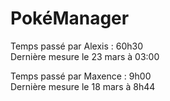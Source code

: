 # PokéManager

Temps passé par Alexis : 60h30
<br>
Dernière mesure le 23 mars à 03:00

Temps passé par Maxence : 9h00
<br>
Dernière mesure le 18 mars à 8h44

